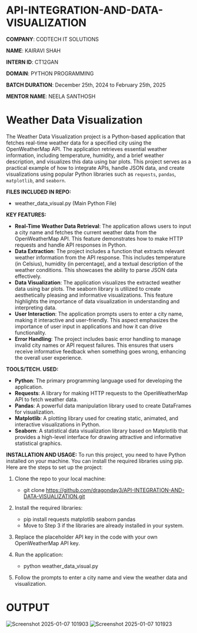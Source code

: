 # API-INTEGRATION-AND-DATA-VISUALIZATION

**COMPANY**: CODTECH IT SOLUTIONS

**NAME**: KAIRAVI SHAH

**INTERN ID**: CT12GAN

**DOMAIN**: PYTHON PROGRAMMING

**BATCH DURATION**: December 25th, 2024 to February 25th, 2025

**MENTOR NAME**: NEELA SANTHOSH

# **Weather Data Visualization**

The Weather Data Visualization project is a Python-based application that fetches real-time weather data for a specified city using the OpenWeatherMap API. The application retrieves essential weather information, including temperature, humidity, and a brief weather description, and visualizes this data using bar plots. 
This project serves as a practical example of how to integrate APIs, handle JSON data, and create visualizations using popular Python libraries such as `requests`, `pandas`, `matplotlib`, and `seaborn`.

**FILES INCLUDED IN REPO:**
- weather_data_visual.py (Main Python File)

**KEY FEATURES:**
- **Real-Time Weather Data Retrieval**: The application allows users to input a city name and fetches the current weather data from the OpenWeatherMap API. This feature demonstrates how to make HTTP requests and handle API responses in Python.
- **Data Extraction**: The project includes a function that extracts relevant weather information from the API response. This includes temperature (in Celsius), humidity (in percentage), and a textual description of the weather conditions. This showcases the ability to parse JSON data effectively.
- **Data Visualization**: The application visualizes the extracted weather data using bar plots. The seaborn library is utilized to create aesthetically pleasing and informative visualizations. This feature highlights the importance of data visualization in understanding and interpreting data.
- **User Interaction**: The application prompts users to enter a city name, making it interactive and user-friendly. This aspect emphasizes the importance of user input in applications and how it can drive functionality.
- **Error Handling**: The project includes basic error handling to manage invalid city names or API request failures. This ensures that users receive informative feedback when something goes wrong, enhancing the overall user experience.

**TOOLS/TECH. USED:**
- **Python**: The primary programming language used for developing the application.
- **Requests**: A library for making HTTP requests to the OpenWeatherMap API to fetch weather data.
- **Pandas**: A powerful data manipulation library used to create DataFrames for visualization.
- **Matplotlib**: A plotting library used for creating static, animated, and interactive visualizations in Python.
- **Seaborn**: A statistical data visualization library based on Matplotlib that provides a high-level interface for drawing attractive and informative statistical graphics.

**INSTALLATION AND USAGE:**
To run this project, you need to have Python installed on your machine. You can install the required libraries using pip. Here are the steps to set up the project:

1. Clone the repo to your local machine:
   - git clone https://github.com/dragonday3/API-INTEGRATION-AND-DATA-VISUALIZATION.git

2. Install the required libraries:
   - pip install requests matplotlib seaborn pandas
   - Move to Step 3 if the libraries are already installed in your system.

3. Replace the placeholder API key in the code with your own OpenWeatherMap API key.

4. Run the application:
   - python weather_data_visual.py

5. Follow the prompts to enter a city name and view the weather data and visualization.

# **OUTPUT**
![Screenshot 2025-01-07 101903](https://github.com/user-attachments/assets/bd85585d-36e2-404c-bef5-becc5728c365)
![Screenshot 2025-01-07 101923](https://github.com/user-attachments/assets/7d106ea2-b568-4626-bb42-d7464d2f0cc5)
